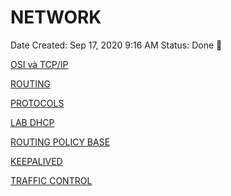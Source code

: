 # NETWORK

Date Created: Sep 17, 2020 9:16 AM
Status: Done 🙌

[OSI và TCP/IP](NETWORK/OSI%20va%CC%80%20TCP%20IP.md)

[ROUTING](NETWORK/ROUTING.md)

[PROTOCOLS](NETWORK/PROTOCOLS.md)

[LAB DHCP](NETWORK/LAB%20DHCP.md)

[ROUTING POLICY BASE](NETWORK/ROUTING%20POLICY%20BASE.md)

[KEEPALIVED](NETWORK/KEEPALIVED.md)

[TRAFFIC CONTROL](NETWORK/TRAFFIC%20CONTROL.md)